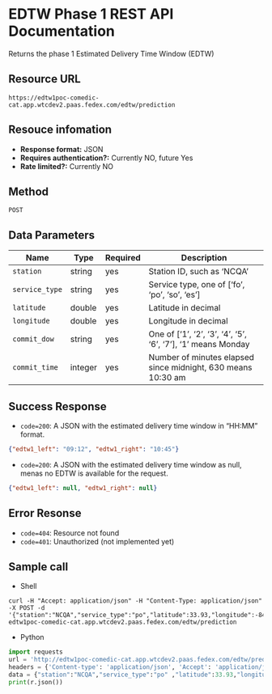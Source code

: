 # EDTW Phase 1 REST API Documentation
Returns the phase 1 Estimated Delivery Time Window (EDTW)

## Resource URL
```
https://edtw1poc-comedic-cat.app.wtcdev2.paas.fedex.com/edtw/prediction
```
## Resouce infomation
* __Response format:__ JSON
* __Requires authentication?:__ Currently NO, future Yes
* __Rate limited?:__ Currently NO

## Method
```
POST
```

## Data Parameters
Name | Type | Required | Description
----|----|----|----
`station` | string | yes | Station ID, such as ‘NCQA’
`service_type` | string | yes | Service type, one of [‘fo’, ‘po’, ‘so’, ‘es’] 
`latitude` | double | yes | Latitude in decimal
`longitude` | double | yes | Longitude in decimal
`commit_dow` | string | yes | One of [‘1’, ‘2’, ‘3’, ‘4’, ‘5’, ‘6’, ‘7’], ‘1’ means Monday
`commit_time` | integer | yes | Number of minutes elapsed since midnight, 630 means 10:30 am

## Success Response
* `code=200`: A JSON with the estimated delivery time window in “HH:MM” format.
```JSON
{"edtw1_left": "09:12", "edtw1_right": "10:45"}
```

* `code=200`: A JSON with the estimated delivery time window as null, menas no EDTW is available for the request.
```JSON
{"edtw1_left": null, "edtw1_right": null}
```
## Error Resonse
* `code=404`: Resource not found
* `code=401`: Unauthorized (not implemented yet)

## Sample call
* Shell
```
curl -H "Accept: application/json" -H "Content-Type: application/json" -X POST -d '{"station":"NCQA","service_type":"po","latitude":33.93,"longitude":-84.34,"commit_dow":"1","commit_time":630}' edtw1poc-comedic-cat.app.wtcdev2.paas.fedex.com/edtw/prediction
```

* Python
```Python
import requests
url = 'http://edtw1poc-comedic-cat.app.wtcdev2.paas.fedex.com/edtw/prediction'
headers = {'Content-type': 'application/json', 'Accept': 'application/json'}
data = {"station":"NCQA","service_type":"po" ,"latitude":33.93,"longitude":-84.34, "commit_dow":"1", "commit_time":630} = requests.post(url, json=data, headers=headers)
print(r.json())
```